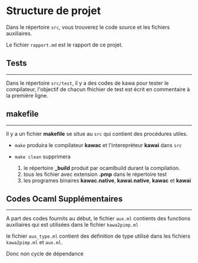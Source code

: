 # Structure de projet

Dans le répertoire `src`, vous trouverez le code source et les fichiers auxiliaires.

Le fichier `rapport.md` est le rapport de ce projet.


## Tests
----
Dans le répertoire `src/test`, il y a des codes de kawa pour tester le compilateur, l'objectif de chacun fhichier de test est écrit en commentaire à la première ligne.


## makefile
----
Il y a un fichier **makefile** se situe au `src` qui contient des procédures utiles.

- `make` produira le compilateur **kawac** et l'intereprèteur **kawai** dans `src`

- `make clean` supprimera 
    1. le répertoire **_build** produit par ocamlbuild durant la compilation.
    2. tous les fichier avec extension **.pmp** dans le répertoire test
    3. les programes binaires **kawac.native**, **kawai.native**, **kawac** et **kawai**


## Codes Ocaml Supplémentaires
---
A part des codes fournits au début, le fichier `aux.ml` contients des functions auxiliaires qui est utilisées dans le fichier `kawa2pimp.ml`

le fichier `aux_type.ml` contient des definition de type utilisé dans les fichiers `kawa2pimp.ml` et `aux.ml`.

Donc non cycle de dépendance